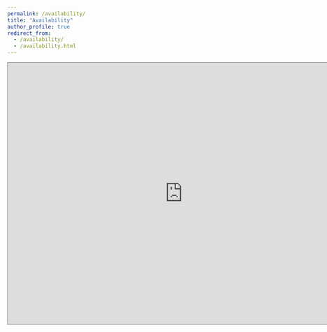 ```yaml
---
permalink: /availability/
title: "Availability"
author_profile: true
redirect_from:
  - /availability/
  - /availability.html
---
```


<iframe src="https://calendar.google.com/calendar/embed?height=600&wkst=1&bgcolor=%23ffffff&ctz=America%2FLos_Angeles&title=Integrated&src=bWFyaWFubmEuemhhbmdAZ21haWwuY29t&src=b2ZzajR1cDJ0Y3Q3cG4wcnVrcWNuMGVjZGtAZ3JvdXAuY2FsZW5kYXIuZ29vZ2xlLmNvbQ&src=c2VhdGg5OGMwNHFja3IwMDMyYXYyOTQ0bDRAZ3JvdXAuY2FsZW5kYXIuZ29vZ2xlLmNvbQ&src=cmUzbzEwcDhzbTFsOHUxdWszbHM3NGJuYmNAZ3JvdXAuY2FsZW5kYXIuZ29vZ2xlLmNvbQ&src=azZpazI0OHNlNHB2MmJxYXVodDhodTY0NDBAZ3JvdXAuY2FsZW5kYXIuZ29vZ2xlLmNvbQ&src=OGZudXRkMHM1NWFlcjkyNG1ibGVydTdxMjRAZ3JvdXAuY2FsZW5kYXIuZ29vZ2xlLmNvbQ&src=aDRtNTJzaTYxNGJuMWljN3Y4NDQ1OGdlMTRAZ3JvdXAuY2FsZW5kYXIuZ29vZ2xlLmNvbQ&src=czJnY3E4bTAzZzlmNzc2NmloYXVhMmpsa2dAZ3JvdXAuY2FsZW5kYXIuZ29vZ2xlLmNvbQ&src=c2FxMDZtbmM3M3I1NmZyMDhidTQ0Nm1iZWtAZ3JvdXAuY2FsZW5kYXIuZ29vZ2xlLmNvbQ&src=NzNocXYxdmVzcTdjYmZ2MGd1dGUwdWNhM2dAZ3JvdXAuY2FsZW5kYXIuZ29vZ2xlLmNvbQ&src=ZW4udXNhI2hvbGlkYXlAZ3JvdXAudi5jYWxlbmRhci5nb29nbGUuY29t&src=Y2FsZW5kYXJAc2ZiYXljYXZpbmcub3Jn&color=%23A79B8E&color=%230B8043&color=%23F09300&color=%23D81B60&color=%237986CB&color=%234285F4&color=%23009688&color=%23EF6C00&color=%238E24AA&color=%23D81B60&color=%230B8043&color=%23009688" style="border:solid 1px #777" width="800" height="600" frameborder="0" scrolling="no"></iframe>
